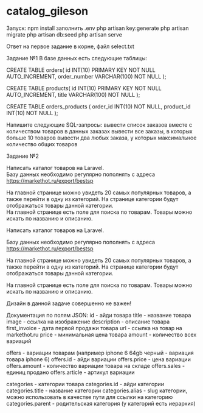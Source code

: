 # catalog_gileson

Запуск:
    npm install
    заполнить .env
    php artisan key:generate
    php artisan migrate
    php artisan db:seed
    php artisan serve

Ответ на первое задание в корне, файл select.txt

Задание №1
В базе данных есть следующие таблицы:

CREATE TABLE orders(
	id INT(10) PRIMARY KEY NOT NULL AUTO_INCREMENT,
	order_number VARCHAR(100) NOT NULL
);

CREATE TABLE products(
	id INT(10) PRIMARY KEY NOT NULL AUTO_INCREMENT,
	title VARCHAR(100) NOT NULL
);

CREATE TABLE orders_products (
	order_id INT(10) NOT NULL, 
	product_id INT(10) NOT NULL
);


Напишите следующие SQL-запросы:
вывести список заказов вместе с количеством товаров в данных заказах
вывести все заказы, в которых больше 10 товаров
вывести два любых заказа, у которых максимальное количество общих товаров


Задание №2

Написать каталог товаров на Laravel.  
Базу данных необходимо регулярно пополнять с адреса https://markethot.ru/export/bestsp  


На главной странице можно увидеть 20 самых популярных товаров, а также перейти в одну из категорий. 
На странице категории будут отображаться товары данной категории.  
На главной странице есть поле для поиска по товарам. Товары можно искать по названию и описанию.  

Написать каталог товаров на Laravel.

Базу данных необходимо регулярно пополнять с адреса https://markethot.ru/export/bestsp

На главной странице можно увидеть 20 самых популярных товаров, а также перейти в одну из категорий. На странице категории будут отображаться товары данной категории.

На главной странице есть поле для поиска по товарам. Товары можно искать по названию и описанию.

Дизайн в данной задаче совершенно не важен!

Документация по полям JSON:
id - айди товара
title - название товара
image -  ссылка на изображение
description - описание товара
first_invoice - дата первой продажи товара
url - ссылка на товар на markethot.ru
price - минимальная цена товара
amount - количество всех вариаций

offers - вариации товарам (например iphone 6 64gb черный - вариация товара iphone 6)
offers.id - айди вариации
offers.price - цена вариации
offers.amount - количество вариации товара на складе
offers.sales  - единиц продано
offers.article - артикул вариации

categories - категории товара
categories.id - айди категории
categories.title - название категории
categories.alias -  slug категории, можно использовать в качестве пути для ссылки на категорию
categories.parent - родительская категория (у категорий есть иерархия)
